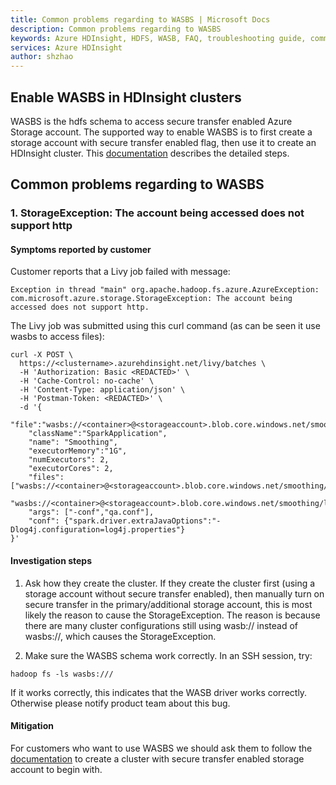 ```yaml
---
title: Common problems regarding to WASBS | Microsoft Docs
description: Common problems regarding to WASBS
keywords: Azure HDInsight, HDFS, WASB, FAQ, troubleshooting guide, common problems
services: Azure HDInsight
author: shzhao
---
```


## Enable WASBS in HDInsight clusters
WASBS is the hdfs schema to access secure transfer enabled Azure Storage account. The supported way to enable WASBS is to first create a storage account with secure transfer enabled flag, then use it to create an HDInsight cluster. This [documentation](https://docs.microsoft.com/en-us/azure/hdinsight/hdinsight-hadoop-create-linux-clusters-with-secure-transfer-storage) describes the detailed steps.

## Common problems regarding to WASBS

### 1. StorageException: The account being accessed does not support http

#### Symptoms reported by customer
Customer reports that a Livy job failed with message:
~~~
Exception in thread "main" org.apache.hadoop.fs.azure.AzureException: com.microsoft.azure.storage.StorageException: The account being accessed does not support http.
~~~

The Livy job was submitted using this curl command (as can be seen it use wasbs to access files):
~~~
curl -X POST \
  https://<clustername>.azurehdinsight.net/livy/batches \
  -H 'Authorization: Basic <REDACTED>' \
  -H 'Cache-Control: no-cache' \
  -H 'Content-Type: application/json' \
  -H 'Postman-Token: <REDACTED>' \
  -d '{
    "file":"wasbs://<container>@<storageaccount>.blob.core.windows.net/smoothing/smoothing.jar",
    "className":"SparkApplication",
    "name": "Smoothing",
    "executorMemory":"1G",
    "numExecutors": 2,
    "executorCores": 2,
    "files": ["wasbs://<container>@<storageaccount>.blob.core.windows.net/smoothing/qa.conf", 
    "wasbs://<container>@<storageaccount>.blob.core.windows.net/smoothing/log4j.properties"],
    "args": ["-conf","qa.conf"],
    "conf": {"spark.driver.extraJavaOptions":"-Dlog4j.configuration=log4j.properties"}
}'
~~~

#### Investigation steps
1. Ask how they create the cluster. If they create the cluster first (using a storage account without secure transfer enabled), then manually turn on secure transfer in the primary/additional storage account, this is most likely the reason to cause the StorageException. The reason is because there are many cluster configurations still using wasb:// instead of wasbs://, which causes the StorageException.

2. Make sure the WASBS schema work correctly. In an SSH session, try:
~~~
hadoop fs -ls wasbs:///
~~~
If it works correctly, this indicates that the WASB driver works correctly. Otherwise please notify product team about this bug.

#### Mitigation
For customers who want to use WASBS we should ask them to follow the [documentation](https://docs.microsoft.com/en-us/azure/hdinsight/hdinsight-hadoop-create-linux-clusters-with-secure-transfer-storage) to create a cluster with secure transfer enabled storage account to begin with.
